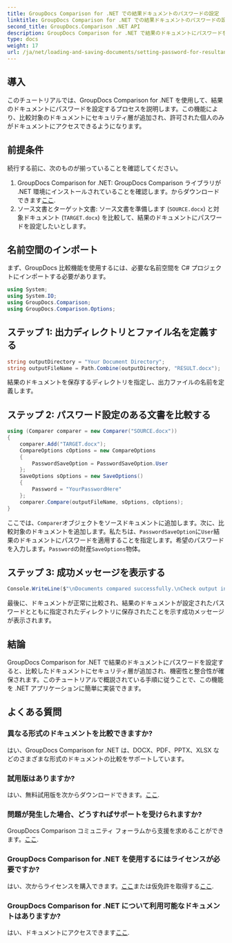 ```yaml
---
title: GroupDocs Comparison for .NET での結果ドキュメントのパスワードの設定
linktitle: GroupDocs Comparison for .NET での結果ドキュメントのパスワードの設定
second_title: GroupDocs.Comparison .NET API
description: GroupDocs Comparison for .NET で結果のドキュメントにパスワードを設定する方法を学習します。セキュリティを強化し、比較したファイルを保護します。
type: docs
weight: 17
url: /ja/net/loading-and-saving-documents/setting-password-for-resultant-document/
---
```

## 導入
このチュートリアルでは、GroupDocs Comparison for .NET を使用して、結果のドキュメントにパスワードを設定するプロセスを説明します。この機能により、比較対象のドキュメントにセキュリティ層が追加され、許可された個人のみがドキュメントにアクセスできるようになります。
## 前提条件
続行する前に、次のものが揃っていることを確認してください。
1.  GroupDocs Comparison for .NET: GroupDocs Comparison ライブラリが .NET 環境にインストールされていることを確認します。からダウンロードできます[ここ](https://releases.groupdocs.com/comparison/net/).
2. ソース文書とターゲット文書: ソース文書を準備します (`SOURCE.docx`) と対象ドキュメント (`TARGET.docx`) を比較して、結果のドキュメントにパスワードを設定したいとします。

## 名前空間のインポート
まず、GroupDocs 比較機能を使用するには、必要な名前空間を C# プロジェクトにインポートする必要があります。
```csharp
using System;
using System.IO;
using GroupDocs.Comparison;
using GroupDocs.Comparison.Options;
```
## ステップ 1: 出力ディレクトリとファイル名を定義する
```csharp
string outputDirectory = "Your Document Directory";
string outputFileName = Path.Combine(outputDirectory, "RESULT.docx");
```
結果のドキュメントを保存するディレクトリを指定し、出力ファイルの名前を定義します。
## ステップ 2: パスワード設定のある文書を比較する
```csharp
using (Comparer comparer = new Comparer("SOURCE.docx"))
{
    comparer.Add("TARGET.docx");
    CompareOptions cOptions = new CompareOptions
    {
        PasswordSaveOption = PasswordSaveOption.User
    };
    SaveOptions sOptions = new SaveOptions()
    {
        Password = "YourPasswordHere"
    };
    comparer.Compare(outputFileName, sOptions, cOptions);
}
```
ここでは、`Comparer`オブジェクトをソースドキュメントに追加します。次に、比較対象のドキュメントを追加します。私たちは、`PasswordSaveOption`に`User`結果のドキュメントにパスワードを適用することを指定します。希望のパスワードを入力します。`Password`の財産`SaveOptions`物体。
## ステップ 3: 成功メッセージを表示する
```csharp
Console.WriteLine($"\nDocuments compared successfully.\nCheck output in {outputDirectory}.");
```
最後に、ドキュメントが正常に比較され、結果のドキュメントが設定されたパスワードとともに指定されたディレクトリに保存されたことを示す成功メッセージが表示されます。

## 結論
GroupDocs Comparison for .NET で結果のドキュメントにパスワードを設定すると、比較したドキュメントにセキュリティ層が追加され、機密性と整合性が確保されます。このチュートリアルで概説されている手順に従うことで、この機能を .NET アプリケーションに簡単に実装できます。
## よくある質問
### 異なる形式のドキュメントを比較できますか?
はい、GroupDocs Comparison for .NET は、DOCX、PDF、PPTX、XLSX などのさまざまな形式のドキュメントの比較をサポートしています。
### 試用版はありますか?
はい、無料試用版を次からダウンロードできます。[ここ](https://releases.groupdocs.com/).
### 問題が発生した場合、どうすればサポートを受けられますか?
 GroupDocs Comparison コミュニティ フォーラムから支援を求めることができます。[ここ](https://forum.groupdocs.com/c/comparison/12).
### GroupDocs Comparison for .NET を使用するにはライセンスが必要ですか?
はい、次からライセンスを購入できます。[ここ](https://purchase.groupdocs.com/buy)または仮免許を取得する[ここ](https://purchase.groupdocs.com/temporary-license/).
### GroupDocs Comparison for .NET について利用可能なドキュメントはありますか?
はい、ドキュメントにアクセスできます[ここ](https://reference.groupdocs.com/comparison/net/).